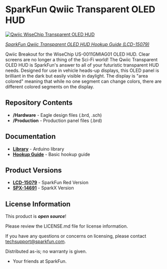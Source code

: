 SparkFun Qwiic Transparent OLED HUD
========================================


[![Qwiic WiseChip Transparent OLED HUD](https://cdn.sparkfun.com//assets/parts/1/3/4/2/7/15079-SparkFun_Transparent_OLED_Breakout__Qwiic_-01.jpg)](https://www.sparkfun.com/products/14691)

[*SparkFun Qwiic Transparent OLED HUD Hookup Guide (LCD-15079)*](https://www.sparkfun.com/products/14691)

Qwiic Breakout for the WiseChip US-0011GMIAG01 OLED HUD. Clear screens are no longer a thing of the Sci-Fi world! The Qwiic Transparent OLED HUD is SparkFun's answer to all of your futuristic transparent HUD needs. Designed for use in vehicle heads-up displays, this OLED panel is brilliant in the dark but easily visible in daylight. The display is "area colored" meaning that while no one segment can change colors, there are different colored segments on the display.

Repository Contents
-------------------

* **/Hardware** - Eagle design files (.brd, .sch)
* **/Production** - Production panel files (.brd)

Documentation
--------------
* **[Library](https://github.com/sparkfun/SparkFun_WiseChip_HUD_Library)** - Arduino library
* **[Hookup Guide](https://learn.sparkfun.com/tutorials/qwiic-transparent-oled-hud-hookup-guide)** - Basic hookup guide

Product Versions
----------------

* **[LCD-15079](https://www.sparkfun.com/products/15079)** - SparkFun Red Version
* **[SPX-14691](https://www.sparkfun.com/products/14691)** - SparkX Version

License Information
-------------------

This product is _**open source**_! 

Please review the LICENSE.md file for license information. 

If you have any questions or concerns on licensing, please contact techsupport@sparkfun.com.

Distributed as-is; no warranty is given.

- Your friends at SparkFun.

_<COLLABORATION CREDIT>_
